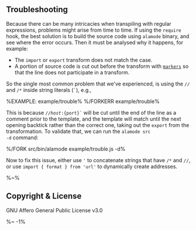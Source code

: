 ## Troubleshooting

Because there can be many intricacies when transpiling with regular expressions, problems might arise from time to time. If using the `require` hook, the best solution is to build the source code using `alamode` binary, and see where the error occurs. Then it must be analysed why it happens, for example:

- The `import` or `export` transform does not match the case.
- A portion of source code is cut out before the transform with [`markers`](https://github.com/a-la/markers/blob/master/src/index.js#L46) so that the line does not participate in a transform.

So the single most common problem that we've experienced, is using the `//` and `/*` inside string literals (<code>`</code>), e.g.,

%EXAMPLE: example/trouble%
%/FORKERR example/trouble%

This is because <code>//${host}:${port}`</code> will be cut until the end of the line as a comment prior to the template, and the template will match until the next opening backtick rather than the correct one, taking out the <code>export</code> from the transformation. To validate that, we can run the <code>alamode src -d</code> command:

%/FORK src/bin/alamode example/trouble.js -d%

Now to fix this issue, either use `'` to concatenate strings that have `/*` and `//`, or use `import { format } from 'url'` to dynamically create addresses.

<!-- Currently not supported:

- `import 'package'` -->

%~%

<!-- ## TODO

- [ ] Allow to erase the build directory before the build so that old files are removed.
- [ ] Implement JSX transform.
- [ ] Dynamic mode when code is evaluated to find when transforms are required (target). -->

## Copyright & License

GNU Affero General Public License v3.0

<alamode-footer />

%~ -1%